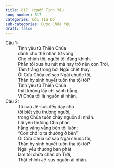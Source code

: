 ```yaml
---
title: 817. Nguồn Tình Yêu
song-number: 817
categories: Đời Tín Đồ
sub-categories: Được Chúa Yêu
draft: false
---
```

<dl><dt>Câu 1:</dt><dd data-verse="1">Tình yêu từ Thiên Chúa <br/>dành cho thế nhân tử vong <br/>Cho chính tôi, người tội đáng khinh. <br/>Phần tôi xưa hư nát mà nay trở nên con Trời, <br/>Tâm trắng trong bởi Ngài chết thay. <br/>Ôi Cứu Chúa cớ sao Ngài chuộc tôi, <br/>Thân hy sinh huyết tuôn tha tội tôi? <br/>Tình yêu từ Thiên Chúa <br/>thật không lấy chi sánh bằng, <br/>Vì Chúa tôi là nguồn ái nhân. </dd><dt>Câu 2:</dt><dd data-verse="2">Từ cao Jê-sus đếy dạy cho <br/>tôi biết yêu thương người, <br/>trong Chúa tuôn chảy nguồn ái nhân. <br/>Lời yêu thương Cha phán <br/>hằng văng vẳng bên tôi luôn: <br/>“Con chớ lo ta thường ở bên” <br/>Ôi Cứu Chúa cớ sao Ngài chuộc tôi, <br/>Thân hy sinh huyết tuôn tha tội tôi? <br/>Ngài yêu thương ban phát <br/>làm tôi chứa chan ơn Trời, <br/>Thật chính Jê-sus nguồn ái nhân. </dd></dl>